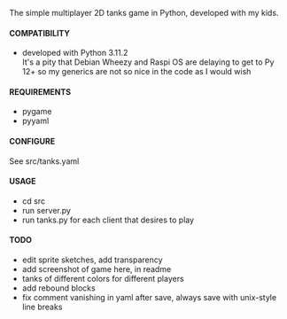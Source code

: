 The simple multiplayer 2D tanks game in Python, developed with my kids.  

#### COMPATIBILITY
- developed with Python 3.11.2  
  It's a pity that Debian Wheezy and Raspi OS are delaying to get to Py 12+ so my generics are not so nice in the code as I would wish

#### REQUIREMENTS
- pygame
- pyyaml

#### CONFIGURE
See src/tanks.yaml
        
#### USAGE
- cd src
- run server.py
- run tanks.py for each client that desires to play

#### TODO
- edit sprite sketches, add transparency
- add screenshot of game here, in readme
- tanks of different colors for different players
- add rebound blocks
- fix comment vanishing in yaml after save, always save with unix-style line breaks
